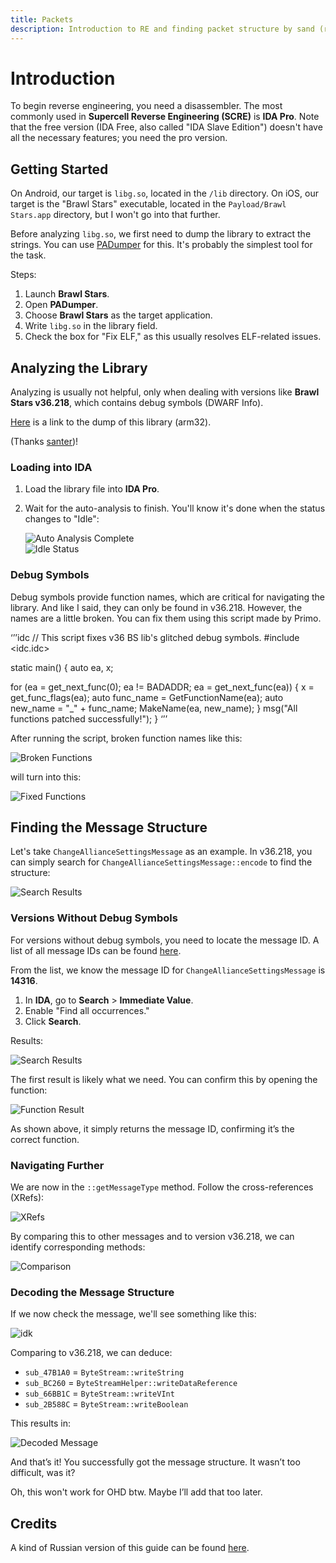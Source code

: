 ```yaml
---
title: Packets
description: Introduction to RE and finding packet structure by sand (real)
---
```


# Introduction
To begin reverse engineering, you need a disassembler. The most commonly used in **Supercell Reverse Engineering (SCRE)** is **IDA Pro**. Note that the free version (IDA Free, also called "IDA Slave Edition") doesn't have all the necessary features; you need the pro version.

## Getting Started
On Android, our target is `libg.so`, located in the `/lib` directory.
On iOS, our target is the "Brawl Stars" executable, located in the `Payload/Brawl Stars.app` directory, but I won't go into that further.

Before analyzing `libg.so`, we first need to dump the library to extract the strings. You can use [PADumper](https://github.com/BryanGIG/PADumper) for this. It's probably the simplest tool for the task.

Steps:  
1. Launch **Brawl Stars**.  
2. Open **PADumper**.  
3. Choose **Brawl Stars** as the target application.  
4. Write `libg.so` in the library field.  
5. Check the box for "Fix ELF," as this usually resolves ELF-related issues.

## Analyzing the Library
Analyzing is usually not helpful, only when dealing with versions like **Brawl Stars v36.218**, which contains debug symbols (DWARF Info).

[Here](https://mega.nz/file/e3AB3YqQ#Z1y4M-9rlUvA274IZgvKuqeq2k17Zj5EHu5SxqZMQXY) is a link to the dump of this library (arm32).

(Thanks [santer](https://github.com/SANS3R66))!

### Loading into IDA
1. Load the library file into **IDA Pro**.  
2. Wait for the auto-analysis to finish. You'll know it's done when the status changes to "Idle":

   ![Auto Analysis Complete](https://i.imgur.com/hs3103j.png)  
   ![Idle Status](https://i.imgur.com/0T8qjk4.png)

### Debug Symbols
Debug symbols provide function names, which are critical for navigating the library. And like I said, they can only be found in v36.218. However, the names are a little broken. You can fix them using this script made by Primo.

‘’’idc
// This script fixes v36 BS lib's glitched debug symbols.
#include <idc.idc>

static main() {
  auto ea, x;

  for (ea = get_next_func(0); ea != BADADDR; ea = get_next_func(ea)) {
    x = get_func_flags(ea);
    auto func_name = GetFunctionName(ea);
    auto new_name = "_" + func_name;
    MakeName(ea, new_name);
  }
  msg("All functions patched successfully!");
}
‘’’

After running the script, broken function names like this:

![Broken Functions](https://i.imgur.com/kvzQnzT.png)

will turn into this:

![Fixed Functions](https://i.imgur.com/FdUw3mI.png)

## Finding the Message Structure
Let's take `ChangeAllianceSettingsMessage` as an example. In v36.218, you can simply search for `ChangeAllianceSettingsMessage::encode` to find the structure:

![Search Results](https://i.imgur.com/h1KYVn8.png)

### Versions Without Debug Symbols
For versions without debug symbols, you need to locate the message ID. A list of all message IDs can be found [here](https://github.com/athemm/brawl-proxy/blob/main/packets.json).

From the list, we know the message ID for `ChangeAllianceSettingsMessage` is **14316**.

1. In **IDA**, go to **Search** > **Immediate Value**.  
2. Enable "Find all occurrences."  
3. Click **Search**.

Results:

![Search Results](https://i.imgur.com/fuoypEV.png)

The first result is likely what we need. You can confirm this by opening the function:

![Function Result](https://i.imgur.com/1ZeAtYs.png)

As shown above, it simply returns the message ID, confirming it’s the correct function.

### Navigating Further
We are now in the `::getMessageType` method. Follow the cross-references (XRefs):

![XRefs](https://i.imgur.com/P7Kfa4L.png)

By comparing this to other messages and to version v36.218, we can identify corresponding methods:

![Comparison](https://i.imgur.com/qgE5wM4.png)

### Decoding the Message Structure
If we now check the message, we'll see something like this:

![idk](https://i.imgur.com/Q9hoH9g.png)

Comparing to v36.218, we can deduce:

- `sub_47B1A0` = `ByteStream::writeString`  
- `sub_BC260` = `ByteStreamHelper::writeDataReference`  
- `sub_66BB1C` = `ByteStream::writeVInt`  
- `sub_2B588C` = `ByteStream::writeBoolean`

This results in:

![Decoded Message](https://i.imgur.com/GDFXjww.png)

And that’s it! You successfully got the message structure. It wasn’t too difficult, was it?

Oh, this won't work for OHD btw. Maybe I’ll add that too later.

## Credits
A kind of Russian version of this guide can be found [here](https://github.com/SANS3R66/brawlstars-re/wiki/Reverse-engineering).
